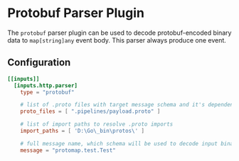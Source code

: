 # Protobuf Parser Plugin

The `protobuf` parser plugin can be used to decode protobuf-encoded binary data to `map[string]any` event body. This parser always produce one event.

## Configuration
```toml
[[inputs]]
  [inputs.http.parser]
    type = "protobuf"

    # list of .proto files with target message schema and it's dependencies
    proto_files = [ ".pipelines/payload.proto" ]

    # list of import paths to resolve .proto imports
    import_paths = [ 'D:\Go\_bin\protos\' ]

    # full message name, which schema will be used to decode input binary
    message = "protomap.test.Test"
```
